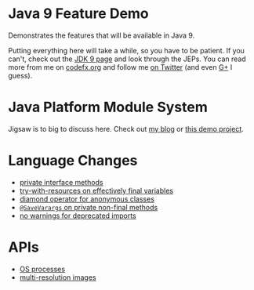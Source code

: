 # Java 9 Feature Demo

Demonstrates the features that will be available in Java 9.

Putting everything here will take a while, so you have to be patient.
If you can't, check out the [JDK 9 page](http://openjdk.java.net/projects/jdk9/) and look through the JEPs.
You can read more from me on [codefx.org](http://codefx.org) and follow me [on Twitter](https://twitter.com/nipafx)
 (and even [G+](https://plus.google.com/+NicolaiParlog) I guess).

# Java Platform Module System

Jigsaw is to big to discuss here.
Check out [my blog](http://blog.codefx.org/tag/project-jigsaw/)
 or [this demo project](https://github.com/CodeFX-org/demo-jigsaw-advent-calendar).

# Language Changes

* [private interface methods](src/org/codefx/demo/java9/lang/private_interface_methods/PrivateInterfaceMethods.java)
* [try-with-resources on effectively final variables](src/org/codefx/demo/java9/lang/try_with_resources/TryWithResources.java)
* [diamond operator for anonymous classes](src/org/codefx/demo/java9/lang/diamond_operator/DiamondOperator.java)
* [`@SaveVarargs` on private non-final methods](src/org/codefx/demo/java9/lang/safe_varargs/SafeVarargs.java)
* [no warnings for deprecated imports](src/org/codefx/demo/java9/lang/deprecated_imports/DeprecatedImports.java)

# APIs

* [OS processes](src/org/codefx/demo/java9/api/processes/PipeProcessesAndAwaitCompletion.java)
* [multi-resolution images](src/org/codefx/demo/java9/api/multi_resolution_images/Images.java)
